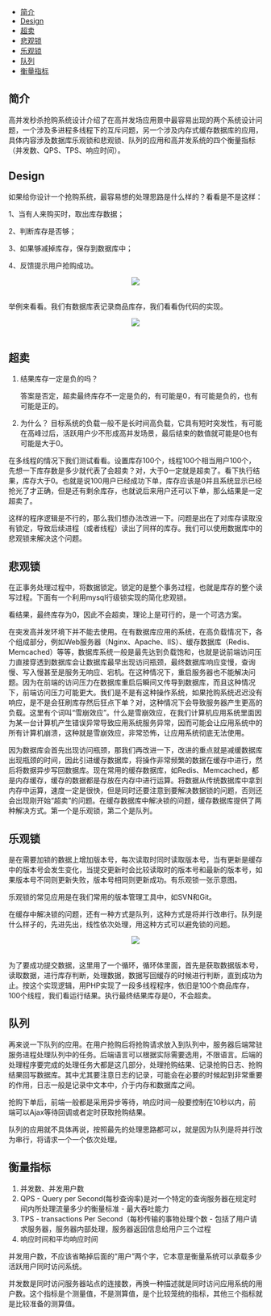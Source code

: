 - [简介](#%E7%AE%80%E4%BB%8B)
- [Design](#design)
- [超卖](#%E8%B6%85%E5%8D%96)
- [悲观锁](#%E6%82%B2%E8%A7%82%E9%94%81)
- [乐观锁](#%E4%B9%90%E8%A7%82%E9%94%81)
- [队列](#%E9%98%9F%E5%88%97)
- [衡量指标](#%E8%A1%A1%E9%87%8F%E6%8C%87%E6%A0%87)

## 简介

高并发秒杀抢购系统设计介绍了在高并发场应用景中最容易出现的两个系统设计问题，一个涉及多进程多线程下的互斥问题，另一个涉及内存式缓存数据库的应用，具体内容涉及数据库乐观锁和悲观锁、队列的应用和高并发系统的四个衡量指标（并发数、QPS、TPS、响应时间）。

## Design

如果给你设计一个抢购系统，最容易想的处理思路是什么样的？看看是不是这样：

1、当有人来购买时，取出库存数据；

2、判断库存是否够；

3、如果够减掉库存，保存到数据库中；

4、反馈提示用户抢购成功。

<div align="center"> <img src="https://upload-images.jianshu.io/upload_images/9388586-7594f3cb78d300d5.png?imageMogr2/auto-orient/strip%7CimageView2/2/w/207/format/webp"/> </div><br>

举例来看看。我们有数据库表记录商品库存，我们看看伪代码的实现。

<div align="center"> <img src="https://upload-images.jianshu.io/upload_images/9388586-9302aa7e47721dcc.png?imageMogr2/auto-orient/strip%7CimageView2/2/w/554/format/webp"/> </div><br>

## 超卖

1. 结果库存一定是负的吗？

    答案是否定，超卖最终库存不一定是负的，有可能是0，有可能是负的，也有可能是正的。
    
2. 为什么？
    目标系统的负载一般不是长时间高负载，它具有短时突发性，有可能在高峰过后，活跃用户少不形成高并发场景，最后结束的数值就可能是0也有可能是大于0。
    
在多线程的情况下我们测试看看。设置库存100个，线程100个相当用户100个，先想一下库存数是多少就代表了会超卖？对，大于0一定就是超卖了。看下执行结果，库存大于0。也就是说100用户已经成功下单，库存应该是0并且系统显示已经抢光了才正确，但是还有剩余库存，也就说后来用户还可以下单，那么结果是一定超卖了。

这样的程序逻辑是不行的，那么我们想办法改进一下。问题是出在了对库存读取没有锁定，导致后续进程（或者线程）读出了同样的库存。我们可以使用数据库中的悲观锁来解决这个问题。

## 悲观锁

在正事务处理过程中，将数据锁定。锁定的是整个事务过程，也就是库存的整个读写过程。下面有一个利用mysql行级锁实现的简化悲观锁。

看结果，最终库存为0，因此不会超卖，理论上是可行的，是一个可选方案。

在突发高并发环境下并不能去使用。在有数据库应用的系统，在高负载情况下，各个组成部分，例如Web服务器（Nginx、Apache、IIS）、缓存数据库（Redis、Memcached）等等，数据库系统一般是最先达到负载饱和，也就是说前端访问压力直接穿透到数据库会让数据库最早出现访问瓶颈，最终数据库响应变慢，查询慢、写入慢甚至是服务无响应、宕机。在这种情况下，重启服务器也不能解决问题。因为在前端的访问压力在数据库重启后瞬间又传导到数据库，而且这种情况下，前端访问压力可能更大。我们是不是有这种操作系统，如果抢购系统迟迟没有响应，是不是会狂刷库存然后狂点下单？对，这种情况下会导致服务器产生更高的负载。这里有个词叫“雪崩效应”。什么是雪崩效应，在我们计算机应用系统里面因为某一台计算机产生错误异常导致应用系统服务异常，因而可能会让应用系统中的所有计算机崩溃，这种就是雪崩效应，非常恐怖，让应用系统彻底无法使用。

因为数据库会首先出现访问瓶颈，那我们再改进一下，改进的重点就是减缓数据库出现瓶颈的时间，因此引进缓存数据库，将操作非常频繁的数据在缓存中进行，然后将数据异步写回数据库。现在常用的缓存数据库，如Redis、Memcached，都是内存缓存，缓存的数据都是存放在内存中进行运算。将数据从传统数据库中拿到内存中运算，速度一定是很快，但是同时还要注意到要解决数据锁的问题，否则还会出现刚开始“超卖”的问题。在缓存数据库中解决锁的问题，缓存数据库提供了两种解决方式。第一个是乐观锁，第二个是队列。

## 乐观锁

是在需要加锁的数据上增加版本号，每次读取时同时读取版本号，当有更新是缓存中的版本号会发生变化，当提交更新时会比较读取时的版本号和最新的版本号，如果版本号不同则更新失败，版本号相同则更新成功。有乐观锁一张示意图。

乐观锁的常见应用是在我们常用的版本管理工具中，如SVN和Git。

在缓存中解决锁的问题，还有一种方式是队列，这种方式是将并行改串行。队列是什么样子的，先进先出，线性依次处理，用这种方式可以避免锁的问题。

<div align="center"> <img src="https://upload-images.jianshu.io/upload_images/9388586-0778ea874b976590.png?imageMogr2/auto-orient/strip%7CimageView2/2/w/554/format/webp"/> </div><br>

为了要成功提交数据，这里用了一个循环，循环体里面，首先是获取数据版本号，读取数据，进行库存判断，处理数据，数据写回缓存的时候进行判断，直到成功为止。按这个实现逻辑，用PHP实现了一段多线程程序，依旧是100个商品库存，100个线程，我们看运行结果。执行最终结果库存是0，不会超卖。


## 队列

再来说一下队列的应用。在用户抢购后将抢购请求放入到队列中，服务器后端常驻服务进程处理队列中的任务。后端语言可以根据实际需要选用，不限语言。后端的处理程序要完成的处理任务大都是这几部分，处理抢购结果、记录抢购日志、抢购结果回写数据库。其中尤其要注意日志的记录，可能会在必要的时候起到非常重要的作用，日志一般是记录中文本中，介于内存和数据库之间。

抢购下单后，前端一般都是采用异步等待，响应时间一般要控制在10秒以内，前端可以Ajax等待回调或者定时获取抢购结果。

队列的应用就不具体再说，按照最先的处理思路都可以，就是因为队列是将并行改为串行，将请求一个一个依次处理。


## 衡量指标

1. 并发数、并发用户数
2. QPS - Query per Second(每秒查询率)是对一个特定的查询服务器在规定时间内所处理流量多少的衡量标准 - 最大吞吐能力
3. TPS - transactions Per Second（每秒传输的事物处理个数 - 包括了用户请求服务器，服务器内部处理，服务器返回信息给用户三个过程
4. 响应时间和平均响应时间


并发用户数，不应该省略掉后面的“用户”两个字，它本意是衡量系统可以承载多少活跃用户同时访问系统。

并发数是同时访问服务器站点的连接数，再换一种描述就是同时访问应用系统的用户数。这个指标是个测量值，不是测算值，是个比较笼统的指标，其他三个指标就是比较准备的测算值。



